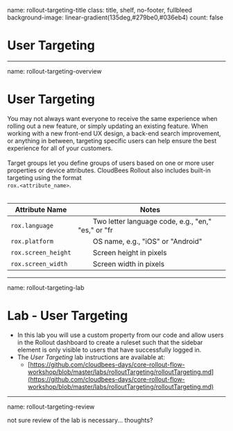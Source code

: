name: rollout-targeting-title
class: title, shelf, no-footer, fullbleed
background-image: linear-gradient(135deg,#279be0,#036eb4)
count: false

# User Targeting

---
name: rollout-targeting-overview
# User Targeting

You may not always want everyone to receive the same experience when rolling out a new feature, or simply updating an existing feature. When working with a new front-end UX design, a back-end search improvement, or anything in between, targeting specific users can help ensure the best experience for all of your customers.
<br/>
<br/>
Target groups let you define groups of users based on one or more user properties or device attributes. CloudBees Rollout also includes built-in targeting using the format
<br/>
`rox.<attribute_name>`.
<br/>
<br/>

Attribute Name | Notes
--- | ---
`rox.language` | &nbsp;&nbsp;&nbsp;&nbsp;&nbsp;&nbsp;&nbsp;&nbsp;Two letter language code, e.g., "en," "es," or "fr
`rox.platform` | &nbsp;&nbsp;&nbsp;&nbsp;&nbsp;&nbsp;&nbsp;&nbsp;OS name, e.g., "iOS" or "Android"
`rox.screen_height` | &nbsp;&nbsp;&nbsp;&nbsp;&nbsp;&nbsp;&nbsp;&nbsp;Screen height in pixels
`rox.screen_width` | &nbsp;&nbsp;&nbsp;&nbsp;&nbsp;&nbsp;&nbsp;&nbsp;Screen width in pixels

---
name: rollout-targeting-lab
# Lab - User Targeting

* In this lab you will use a custom property from our code and allow users in the Rollout dashboard to create a ruleset such that the sidebar element is only visible to users that have successfully logged in.
* The *User Targeting* lab instructions are available at:
  * [https://github.com/cloudbees-days/core-rollout-flow-workshop/blob/master/labs/rolloutTargeting/rolloutTargeting.md](https://github.com/cloudbees-days/core-rollout-flow-workshop/blob/master/labs/rolloutTargeting/rolloutTargeting.md)

---
name: rollout-targeting-review

not sure review of the lab is necessary... thoughts?
